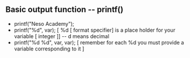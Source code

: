 ## Basic output function -- printf()

- printf("Neso Academy");
- printf("%d", var);    [ %d [ format specifier] is a place holder for your variable [ integer ]] -- d means decimal
- printf("%d %d", var, var); [ remember for each %d you must provide a variable corresponding to it ] 